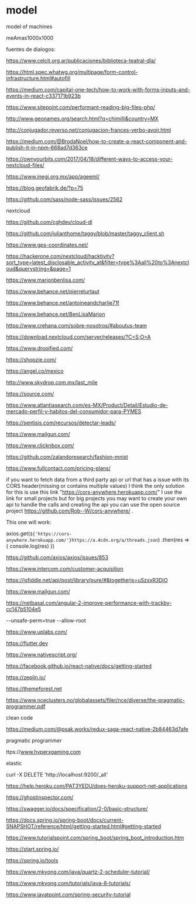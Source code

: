 # model
model of machines 

meAmas1000x1000

fuentes de dialogos:

https://www.celcit.org.ar/publicaciones/biblioteca-teatral-dla/

https://html.spec.whatwg.org/multipage/form-control-infrastructure.html#autofill


https://medium.com/capital-one-tech/how-to-work-with-forms-inputs-and-events-in-react-c337171b923b

https://www.sitepoint.com/performant-reading-big-files-php/

http://www.geonames.org/search.html?q=chimilli&country=MX

http://conjugador.reverso.net/conjugacion-frances-verbo-avoir.html

https://medium.com/@BrodaNoel/how-to-create-a-react-component-and-publish-it-in-npm-668ad7d363ce

https://ownyourbits.com/2017/04/18/different-ways-to-access-your-nextcloud-files/


https://www.inegi.org.mx/app/ageeml/

https://blog.geofabrik.de/?p=75

https://github.com/sass/node-sass/issues/2562

nextcloud

https://github.com/cghdev/cloud-dl

https://github.com/julianthome/taggy/blob/master/taggy_client.sh

https://www.gps-coordinates.net/

https://hackerone.com/nextcloud/hacktivity?sort_type=latest_disclosable_activity_at&filter=type%3Aall%20to%3Anextcloud&querystring=&page=1


https://www.marionbenlisa.com/

https://www.behance.net/pierreturtaut

https://www.behance.net/antoineandcharlie71f

https://www.behance.net/BenLisaMarion

https://www.crehana.com/sobre-nosotros/#aboutus-team

https://download.nextcloud.com/server/releases/?C=S;O=A

https://www.dropified.com/

https://shopzie.com/

https://angel.co/mexico

http://www.skydrop.com.mx/last_mile

https://source.com/

https://www.atlantiasearch.com/es-MX/Product/Detail/Estudio-de-mercado-perfil-y-habitos-del-consumidor-para-PYMES

https://sentisis.com/recursos/detectar-leads/

https://www.mailgun.com/

https://www.clicknbox.com/

https://github.com/zalandoresearch/fashion-mnist

https://www.fullcontact.com/pricing-plans/


if you want to fetch data from a third party api or url that has a issue with its CORS header(missing or contains multiple values) I think the only solution for this is use this link
"https://cors-anywhere.herokuapp.com/"
I use the link for small projects but for big projects you may want to create your own api to handle the calls and creating the api you can use the open source project https://github.com/Rob--W/cors-anywhere/ .

This one will work:

axios.get(`${'https://cors-anywhere.herokuapp.com/'}https://a.4cdn.org/a/threads.json`)
.then(res => {
  console.log(res)
})


https://github.com/axios/axios/issues/853


https://www.intercom.com/customer-acquisition


https://jsfiddle.net/api/post/library/pure/#&togetherjs=uSzxxR3DjO


https://www.mailgun.com/


https://netbasal.com/angular-2-improve-performance-with-trackby-cc147b5104e5


--unsafe-perm=true --allow-root


https://www.uplabs.com/

https://flutter.dev

https://www.nativescript.org/

https://facebook.github.io/react-native/docs/getting-started

https://zeplin.io/


https://themeforest.net


https://www.nceclusters.no/globalassets/filer/nce/diverse/the-pragmatic-programmer.pdf

clean code

https://medium.com/@psak.works/redux-saga-react-native-2b84463d7afe

pragmatic programmer

ttps://www.hyperxgaming.com

elastic

curl -X DELETE 'http://localhost:9200/_all'

https://help.heroku.com/PAT3YEDU/does-heroku-support-net-applications

https://ghostinspector.com/

https://swagger.io/docs/specification/2-0/basic-structure/

https://docs.spring.io/spring-boot/docs/current-SNAPSHOT/reference/html/getting-started.html#getting-started

https://www.tutorialspoint.com/spring_boot/spring_boot_introduction.htm


https://start.spring.io/

https://spring.io/tools

https://www.mkyong.com/java/quartz-2-scheduler-tutorial/

https://www.mkyong.com/tutorials/java-8-tutorials/

https://www.javatpoint.com/spring-security-tutorial
